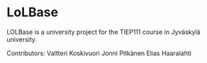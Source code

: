 # LoLBase

LOLBase is a university project for the TIEP111 course in Jyväskylä university.

Contributors:
Valtteri Koskivuori
Jonni Pitkänen
Elias Haaralahti